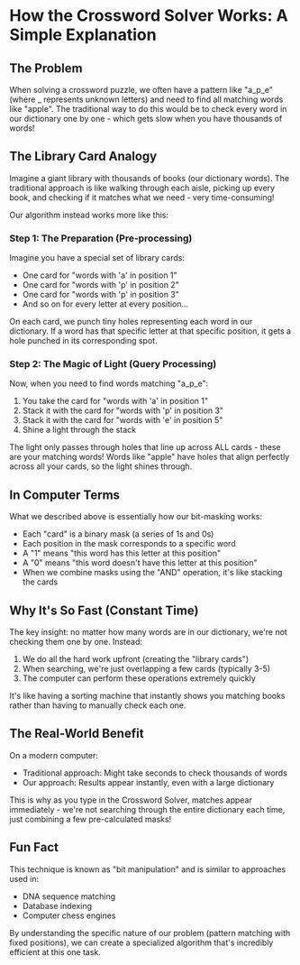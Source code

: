 # How the Crossword Solver Works: A Simple Explanation

## The Problem

When solving a crossword puzzle, we often have a pattern like "a_p_e" (where _ represents unknown letters) and need to find all matching words like "apple". The traditional way to do this would be to check every word in our dictionary one by one - which gets slow when you have thousands of words!

## The Library Card Analogy

Imagine a giant library with thousands of books (our dictionary words). The traditional approach is like walking through each aisle, picking up every book, and checking if it matches what we need - very time-consuming!

Our algorithm instead works more like this:

### Step 1: The Preparation (Pre-processing)

Imagine you have a special set of library cards:
- One card for "words with 'a' in position 1"
- One card for "words with 'p' in position 2"
- One card for "words with 'p' in position 3"
- And so on for every letter at every position...

On each card, we punch tiny holes representing each word in our dictionary. If a word has that specific letter at that specific position, it gets a hole punched in its corresponding spot.

### Step 2: The Magic of Light (Query Processing)

Now, when you need to find words matching "a_p_e":

1. You take the card for "words with 'a' in position 1"
2. Stack it with the card for "words with 'p' in position 3"
3. Stack it with the card for "words with 'e' in position 5"
4. Shine a light through the stack

The light only passes through holes that line up across ALL cards - these are your matching words! Words like "apple" have holes that align perfectly across all your cards, so the light shines through.

## In Computer Terms

What we described above is essentially how our bit-masking works:
- Each "card" is a binary mask (a series of 1s and 0s)
- Each position in the mask corresponds to a specific word
- A "1" means "this word has this letter at this position"
- A "0" means "this word doesn't have this letter at this position"
- When we combine masks using the "AND" operation, it's like stacking the cards

## Why It's So Fast (Constant Time)

The key insight: no matter how many words are in our dictionary, we're not checking them one by one. Instead:

1. We do all the hard work upfront (creating the "library cards")
2. When searching, we're just overlapping a few cards (typically 3-5)
3. The computer can perform these operations extremely quickly

It's like having a sorting machine that instantly shows you matching books rather than having to manually check each one.

## The Real-World Benefit

On a modern computer:
- Traditional approach: Might take seconds to check thousands of words
- Our approach: Results appear instantly, even with a large dictionary

This is why as you type in the Crossword Solver, matches appear immediately - we're not searching through the entire dictionary each time, just combining a few pre-calculated masks!

## Fun Fact

This technique is known as "bit manipulation" and is similar to approaches used in:
- DNA sequence matching
- Database indexing
- Computer chess engines

By understanding the specific nature of our problem (pattern matching with fixed positions), we can create a specialized algorithm that's incredibly efficient at this one task.